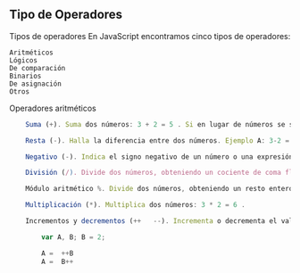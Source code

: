 ## Tipo de Operadores

Tipos de operadores
En JavaScript encontramos cinco tipos de operadores:

    Aritméticos
    Lógicos
    De comparación
    Binarios
    De asignación
    Otros 

Operadores aritméticos

```js
    Suma (+). Suma dos números: 3 + 2 = 5 . Si en lugar de números se suman cadenas, como por ejemplo "A" + "B" = "AB" se produce una concatenación. Si alguno de los elementos a concatenar no es una cadena de texto, queda convertido a cadena: "AB" + 123 = "AB123" .
```

```js
    Resta (-). Halla la diferencia entre dos números. Ejemplo A: 3-2 = 1 . Ejemplo B: (-1)-(-2) = 1 .
```
```js
    Negativo (-). Indica el signo negativo de un número o una expresión: -3.
```
```js
    División (/). Divide dos números, obteniendo un cociente de coma flotante: 5 / 2 = 2.5 . Fíjate en que el separador decimal es el punto.
```
```js
    Módulo aritmético %. Divide dos números, obteniendo un resto entero: 5 % 2 = 1 .
```
```js
    Multiplicación (*). Multiplica dos números: 3 * 2 = 6 .
```

```js
    Incrementos y decrementos (++   --). Incrementa o decrementa el valor de una variable numérica en una unidad. No puede aplicarse a un literal. Pueden darse dos casos:

        var A, B; B = 2;

        A =  ++B  
        A =  B++  
   ```

